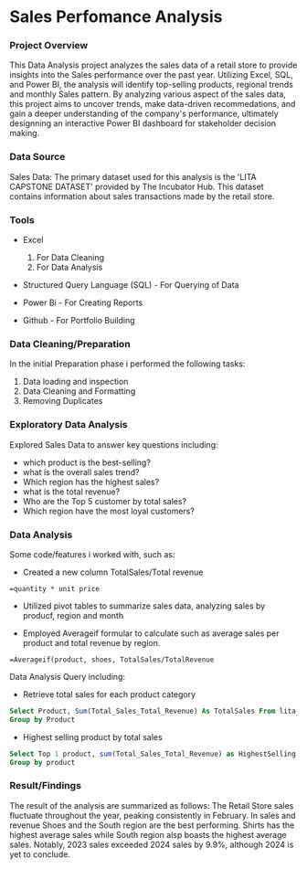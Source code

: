 # Sales Perfomance Analysis 

### Project Overview

This Data Analysis project analyzes the sales data of a retail store to provide insights into the Sales performance over the past year. Utilizing Excel, SQL, and Power BI, the analysis will identify top-selling products, regional trends and monthly Sales pattern. By analyzing various aspect of the sales data, this project aims to uncover trends, make data-driven recommedations, and gain a deeper understanding of the company's performance, ultimately designning an interactive Power BI dashboard for stakeholder decision making.  

### Data Source 

Sales Data: The primary dataset used for this analysis is the 'LITA CAPSTONE DATASET' provided by The Incubator Hub. This dataset contains information about sales transactions made by the retail store. 

### Tools

- Excel
  1. For Data Cleaning
  2. For Data Analysis 

- Structured Query Language (SQL) - For Querying of Data

- Power Bi - For Creating Reports  
 
- Github - For Portfolio Building

### Data Cleaning/Preparation

In the initial Preparation phase i performed the following tasks: 
1. Data loading and inspection
2. Data Cleaning and Formatting 
3. Removing Duplicates

### Exploratory Data Analysis

Explored Sales Data to answer key questions including: 

 - which product is the best-selling? 
 - what is the overall sales trend?
 - Which region has the highest sales?
 - what is the total revenue?
 - Who are the Top 5 customer by total sales?
 - Which region have the most loyal customers?
   
### Data Analysis

Some code/features i worked with, such as: 

- Created a new column TotalSales/Total revenue
```Excel
=quantity * unit price
```
- Utilized pivot tables to summarize sales data, analyzing sales by producf, region and month
  
- Employed Averageif formular to calculate such as average sales per product and total revenue by region.
```Excel
=Averageif(product, shoes, TotalSales/TotalRevenue
```

Data Analysis Query including: 
- Retrieve total sales for each product category 
```SQL
Select Product, Sum(Total_Sales_Total_Revenue) As TotalSales From lita_capstone_project
Group by Product
```
- Highest selling product by total sales
```SQL
Select Top 1 product, sum(Total_Sales_Total_Revenue) as HighestSelling from Total_Sales_Total_Revenue
Group by product
```

### Result/Findings

The result of the analysis are summarized as follows: The Retail Store sales fluctuate throughout the year, peaking consistently in February. In sales and revenue Shoes and the South region are the best performing. Shirts has the highest average sales while South region alsp boasts the highest average sales. Notably, 2023 sales exceeded 2024 sales by 9.9%, although 2024 is yet to conclude.




